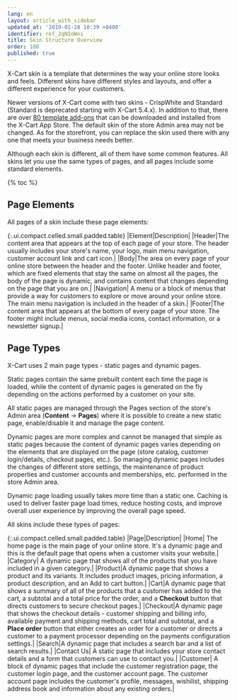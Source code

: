 ```yaml
---
lang: en
layout: article_with_sidebar
updated_at: '2019-01-28 10:39 +0400'
identifier: ref_2qN1oWni
title: Skin Structure Overview
order: 100
published: true
---
```

X-Cart skin is a template that determines the way your online store looks and feels. Different skins have different styles and layouts, and offer a different experience for your customers. 

Newer versions of X-Cart come with two skins - CrispWhite and Standard (Standard is deprecated starting with X-Cart 5.4.x). In addition to that, there are over [80 template add-ons](https://market.x-cart.com/ecommerce-templates/) that can be downloaded and installed from the X-Cart App Store. The default skin of the store Admin area may not be changed. As for the storefront, you can replace the skin used there with any one that meets your business needs better.

Although each skin is different, all of them have some common features. All skins let you use the same types of pages, and all pages include some standard elements. 

{% toc %}

## Page Elements

All pages of a skin include these page elements:

{:.ui.compact.celled.small.padded.table} 
|Element|Description| 
|Header|The content area that appears at the top of each page of your store. The header usually includes your store's name, your logo, main menu navigation, customer account link and cart icon.|
|Body|The area on every page of your online store between the header and the footer. Unlike header and footer, which are fixed elements that stay the same on almost all the pages, the body of the page is dynamic, and contains content that changes depending on the page that you are on.|
|Navigation| A menu or a block of menus that provide a way for customers to explore or move around your online store. The main menu navigation is included in the header of a skin.|
|Footer|The content area that appears at the bottom of every page of your store. The footer might include menus, social media icons, contact information, or a newsletter signup.| 

## Page Types

X-Cart uses 2 main page types - static pages and dynamic pages.

Static pages contain the same prebuilt content each time the page is loaded, while the content of dynamic pages is generated on the fly depending on the actions performed by a customer on your site. 

All static pages are managed through the Pages section of the store's Admin area (**Content** -> **Pages**) where it is possible to create a new static page, enable/disable it and manage the page content. 

Dynamic pages are more complex and cannot be managed that simple as static pages because the content of dynamic pages varies depending on the elements that are displayed on the page (store catalog, customer login/details, checkout pages, etc.). So managing dynamic pages includes the changes of different store settings, the maintenance of product properties and customer accounts and memberships, etc. performed in the store Admin area. 

Dynamic page loading usually takes more time than a static one. Caching is used to deliver faster page load times, reduce hosting costs, and improve overall user experience by improving the overall page speed.

All skins include these types of pages:

{:.ui.compact.celled.small.padded.table} 
|Page|Description|
|Home|	The home page is the main page of your online store. It's a dynamic page and this is the default page that opens when a customer visits your website.|
|Category| A dynamic page that shows all of the products that you have included in a given category.|
|Product|A dynamic page that shows a product and its variants. It includes product images, pricing information, a product description, and an Add to cart button.|
|Cart|A dynamic page that shows a summary of all of the products that a customer has added to the cart, a subtotal and a total price for the order, and a **Checkout** button that directs customers to secure checkout pages.|
|Checkout|A dynamic page that shows the checkout details - customer shipping and billing info, available payment and shipping methods, cart total and subtotal, and a **Place order** button that either creates an order for a customer or directs a customer to a payment processor depending on the payments configuration settings.|
|Search|A dynamic page that includes a search bar and a list of search results.|
|Contact Us| A static page that includes your store contact details and a form that customers can use to contact you.|
|Customer| A block of dynamic pages that include the customer registration page, the customer login page, and the customer account page. The customer account page includes the customer's profile, messages, wishilist, shipping address book and information about any existing orders.|
